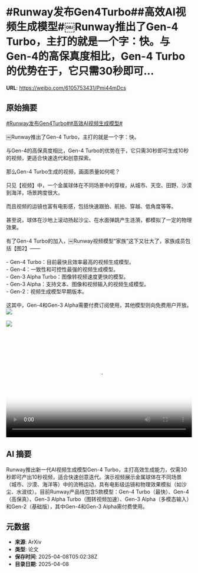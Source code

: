 # #Runway发布Gen4Turbo##高效AI视频生成模型#￼Runway推出了Gen-4 Turbo，主打的就是一个字：快。与Gen-4的高保真度相比，Gen-4 Turbo的优势在于，它只需30秒即可...

**URL**: https://weibo.com/6105753431/Pmi44mDcs

## 原始摘要

<a href="https://m.weibo.cn/search?containerid=231522type%3D1%26t%3D10%26q%3D%23Runway%E5%8F%91%E5%B8%83Gen4Turbo%23&amp;extparam=%23Runway%E5%8F%91%E5%B8%83Gen4Turbo%23" data-hide=""><span class="surl-text">#Runway发布Gen4Turbo#</span></a><a href="https://m.weibo.cn/search?containerid=231522type%3D1%26t%3D10%26q%3D%23%E9%AB%98%E6%95%88AI%E8%A7%86%E9%A2%91%E7%94%9F%E6%88%90%E6%A8%A1%E5%9E%8B%23&amp;extparam=%23%E9%AB%98%E6%95%88AI%E8%A7%86%E9%A2%91%E7%94%9F%E6%88%90%E6%A8%A1%E5%9E%8B%23" data-hide=""><span class="surl-text">#高效AI视频生成模型#</span></a><br><br>￼Runway推出了Gen-4 Turbo，主打的就是一个字：快。<br><br>与Gen-4的高保真度相比，Gen-4 Turbo的优势在于，它只需30秒即可生成10秒的视频，更适合快速迭代和创意探索。<br><br>那么Gen-4 Turbo生成的视频，画面质量如何呢？<br><br>只见【视频】中，一个金属球体在不同场景中的穿梭，从城市、天空、田野、沙漠到海洋，场景跨度很大。<br><br>而且视频的运镜也富有电影感，包括快速跟拍、航拍、穿越、低角度等等。<br><br>甚至说，球体在沙地上滚动扬起沙尘、在水面弹跳产生涟漪，都模拟了一定的物理效果。<br><br>有了Gen-4 Turbo的加入，￼Runway视频模型“家族”这下又壮大了，家族成员包括【图2】——<br><br>- Gen-4 Turbo：目前最快且效率最高的视频生成模型。<br>- Gen-4：一致性和可控性最强的视频生成模型。<br>- Gen-3 Alpha Turbo：图像转视频速度更快的模型。<br>- Gen-3 Alpha：支持文本、图像和视频输入的视频生成模型。<br>- Gen-2：视频生成模型早期版本。<br><br>这其中，Gen-4和Gen-3 Alpha需要付费订阅使用，其他模型则向免费用户开放。<img style="" src="https://tvax3.sinaimg.cn/large/006Fd7o3ly1i099idxcjvj30zk0k0jr9.jpg" referrerpolicy="no-referrer"><br><br><img style="" src="https://tvax4.sinaimg.cn/large/006Fd7o3gy1i099i5l0n3j30ny0xejwu.jpg" referrerpolicy="no-referrer"><br><br><br clear="both"><div style="clear: both"></div><video controls="controls" poster="https://tvax4.sinaimg.cn/orj480/006Fd7o3ly1i099idh70rj30zk0k0jr9.jpg" style="width: 100%"><source src="https://f.video.weibocdn.com/o0/xPO6AO0plx08nj8MVkvS01041200FTnu0E010.mp4?label=mp4_720p&amp;template=1280x720.25.0&amp;ori=0&amp;ps=1CwnkDw1GXwCQx&amp;Expires=1744092147&amp;ssig=UwyVY7RGaO&amp;KID=unistore,video"><source src="https://f.video.weibocdn.com/o0/2wTDbo3klx08nj8MdNiU01041200m0SY0E010.mp4?label=mp4_hd&amp;template=852x480.25.0&amp;ori=0&amp;ps=1CwnkDw1GXwCQx&amp;Expires=1744092147&amp;ssig=Tc7b2pmCGL&amp;KID=unistore,video"><source src="https://f.video.weibocdn.com/o0/AAc3WCSJlx08nj8M7Jfa01041200e9lv0E010.mp4?label=mp4_ld&amp;template=640x360.25.0&amp;ori=0&amp;ps=1CwnkDw1GXwCQx&amp;Expires=1744092147&amp;ssig=fPEhQ2WgUs&amp;KID=unistore,video"><p>视频无法显示，请前往<a href="https://video.weibo.com/show?fid=1034%3A5153126341083171" target="_blank" rel="noopener noreferrer">微博视频</a>观看。</p></video>

## AI 摘要

Runway推出新一代AI视频生成模型Gen-4 Turbo，主打高效生成能力，仅需30秒即可产出10秒视频，适合快速创意迭代。演示视频展示金属球体在不同场景（城市、沙漠、海洋等）中的流畅运动，具有电影级运镜和物理效果模拟（如沙尘、水波纹）。目前Runway产品线包含5款模型：Gen-4 Turbo（最快）、Gen-4（高保真）、Gen-3 Alpha Turbo（图转视频加速）、Gen-3 Alpha（多模态输入）和Gen-2（基础版），其中Gen-4和Gen-3 Alpha需付费使用。

## 元数据

- **来源**: ArXiv
- **类型**: 论文
- **保存时间**: 2025-04-08T05:02:38Z
- **目录日期**: 2025-04-08
